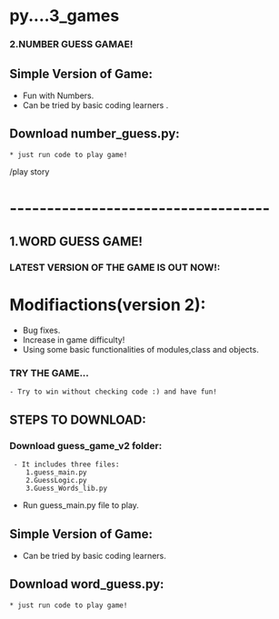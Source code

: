 # py....3_games
### 2.NUMBER GUESS GAMAE!
## Simple Version of Game:
   * Fun with Numbers.
   * Can be tried by basic coding learners .
   ## Download number_guess.py:
    * just run code to play game!
/play story
    
# -----------------------------------
## 1.WORD GUESS GAME!
### LATEST VERSION OF THE GAME IS OUT NOW!: 
   # Modifiactions(version 2):
   * Bug fixes.
   * Increase in game difficulty!
   * Using some basic functionalities of modules,class and objects.
### TRY THE GAME... 
    - Try to win without checking code :) and have fun!
 ## STEPS TO DOWNLOAD:
  ### Download guess_game_v2 folder:
     - It includes three files:
        1.guess_main.py
        2.GuessLogic.py
        3.Guess_Words_lib.py
   - Run guess_main.py file to play.
   ## Simple Version of Game:
   * Can be tried by basic coding learners.
   ## Download word_guess.py:
    * just run code to play game!
